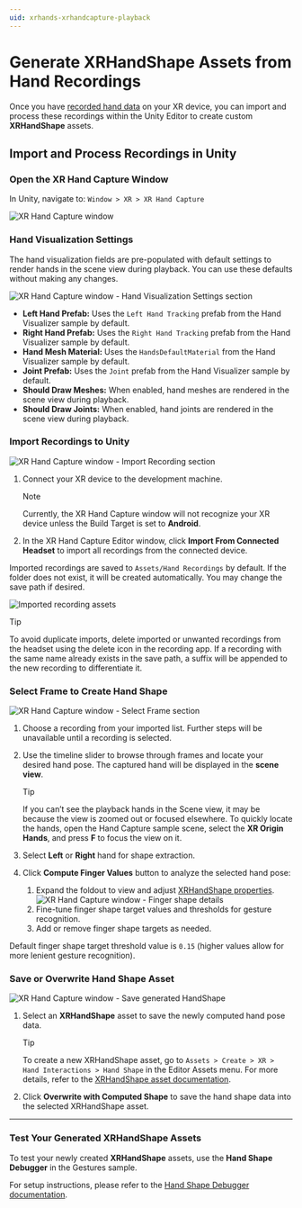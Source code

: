 ```yaml
---
uid: xrhands-xrhandcapture-playback
---
```

# Generate XRHandShape Assets from Hand Recordings

Once you have [recorded hand data](xref:xrhands-xrhandcapture-recording) on your XR device, you can import and process these recordings within the Unity Editor to create custom **XRHandShape** assets.

## Import and Process Recordings in Unity

### Open the XR Hand Capture Window

In Unity, navigate to: `Window > XR > XR Hand Capture`

  ![XR Hand Capture window](../images/XRHandCapture/playback-window/XRHandCapture_Playback_Window.png)

### Hand Visualization Settings

The hand visualization fields are pre-populated with default settings to render hands in the scene view during playback. You can use these defaults without making any changes.

  ![XR Hand Capture window - Hand Visualization Settings section](../images/XRHandCapture/playback-window/Playback_Window_Hand_Visualization.png)

- **Left Hand Prefab:** Uses the `Left Hand Tracking` prefab from the Hand Visualizer sample by default.
- **Right Hand Prefab:** Uses the `Right Hand Tracking` prefab from the Hand Visualizer sample by default.
- **Hand Mesh Material:** Uses the `HandsDefaultMaterial` from the Hand Visualizer sample by default.
- **Joint Prefab:** Uses the `Joint` prefab from the Hand Visualizer sample by default.
- **Should Draw Meshes:** When enabled, hand meshes are rendered in the scene view during playback.
- **Should Draw Joints:** When enabled, hand joints are rendered in the scene view during playback.

### Import Recordings to Unity

  ![XR Hand Capture window - Import Recording section](../images/XRHandCapture/playback-window/Playback_Window_Step1_Import.png)

1. Connect your XR device to the development machine.
    > [!NOTE]
    > Currently, the XR Hand Capture window will not recognize your XR device unless the Build Target is set to **Android**.

2. In the XR Hand Capture Editor window, click **Import From Connected Headset** to import all recordings from the connected device.

Imported recordings are saved to `Assets/Hand Recordings` by default. If the folder does not exist, it will be created automatically. You may change the save path if desired.

![Imported recording assets](../images/XRHandCapture/playback-window/Imported_Recordings.png)

> [!Tip]
> To avoid duplicate imports, delete imported or unwanted recordings from the headset using the delete icon in the recording app.
> If a recording with the same name already exists in the save path, a suffix will be appended to the new recording to differentiate it.

### Select Frame to Create Hand Shape

  ![XR Hand Capture window - Select Frame section](../images/XRHandCapture/playback-window/Playback_Window_Step2_Select.png)

1. Choose a recording from your imported list. Further steps will be unavailable until a recording is selected.
2. Use the timeline slider to browse through frames and locate your desired hand pose. The captured hand will be displayed in the **scene view**.
    > [!Tip]
    > If you can’t see the playback hands in the Scene view, it may be because the view is zoomed out or focused elsewhere. To quickly locate the hands, open the Hand Capture sample scene, select the **XR Origin Hands**, and press **F** to focus the view on it.

3. Select **Left** or **Right** hand for shape extraction.
4. Click **Compute Finger Values** button to analyze the selected hand pose:
    1. Expand the foldout to view and adjust [XRHandShape properties](xref:xrhands-hand-shapes).
          ![XR Hand Capture window - Finger shape details](../images/XRHandCapture/playback-window/Playback_Window_Step2_FingerShapeValues.png)
    2. Fine-tune finger shape target values and thresholds for gesture recognition.
    3. Add or remove finger shape targets as needed.

Default finger shape target threshold value is `0.15` (higher values allow for more lenient gesture recognition).

### Save or Overwrite Hand Shape Asset

![XR Hand Capture window - Save generated HandShape](../images/XRHandCapture/playback-window/Playback_Window_Step3_Save.png)

1. Select an **XRHandShape** asset to save the newly computed hand pose data.
    > [!Tip]
    > To create a new XRHandShape asset, go to `Assets > Create > XR > Hand Interactions > Hand Shape` in the Editor Assets menu. For more details, refer to the [XRHandShape asset documentation]((xref:xrhands-hand-shapes#create-a-hand-shape-asset)).

2. Click **Overwrite with Computed Shape** to save the hand shape data into the selected XRHandShape asset.

---

### Test Your Generated XRHandShape Assets

To test your newly created **XRHandShape** assets, use the **Hand Shape Debugger** in the Gestures sample.

For setup instructions, please refer to the [Hand Shape Debugger documentation](xref:xrhands-customize-gesture-debugger).
